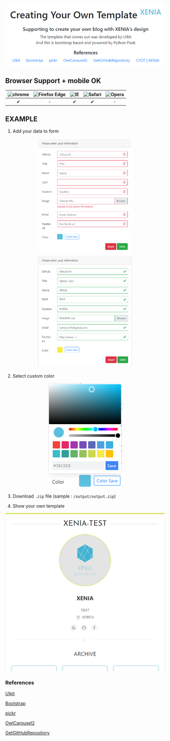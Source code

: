 <p align=center>
  <img src="https://github.com/Xenia101/Creating-Your-Own-Template/blob/master/img/main.PNG?raw=true">
</p>

## Browser Support + mobile OK

| ![chrome](https://camo.githubusercontent.com/26846e979600799e9f4273d38bd9e5cb7bb8d6d0/68747470733a2f2f7261772e6769746875622e636f6d2f616c7272612f62726f777365722d6c6f676f732f6d61737465722f7372632f6368726f6d652f6368726f6d655f34387834382e706e67) 	| ![Firefox Edge](https://camo.githubusercontent.com/6087557f69ec6585eb7f8d7bd7d9ecb6b7f51ba1/68747470733a2f2f7261772e6769746875622e636f6d2f616c7272612f62726f777365722d6c6f676f732f6d61737465722f7372632f66697265666f782f66697265666f785f34387834382e706e67) 	| ![IE](https://camo.githubusercontent.com/4b062fb12353b0ef8420a72ddc3debf6b2ee5747/68747470733a2f2f7261772e6769746875622e636f6d2f616c7272612f62726f777365722d6c6f676f732f6d61737465722f7372632f617263686976652f696e7465726e65742d6578706c6f7265725f392d31312f696e7465726e65742d6578706c6f7265725f392d31315f34387834382e706e67) 	| ![Safari](https://camo.githubusercontent.com/6fbaeb334b99e74ddd89190a42766ea3b4600d2c/68747470733a2f2f7261772e6769746875622e636f6d2f616c7272612f62726f777365722d6c6f676f732f6d61737465722f7372632f7361666172692f7361666172695f34387834382e706e67) 	| ![Opera](https://camo.githubusercontent.com/96d2405a936da1fb8988db0c1d304d3db04b8a52/68747470733a2f2f7261772e6769746875622e636f6d2f616c7272612f62726f777365722d6c6f676f732f6d61737465722f7372632f6f706572612f6f706572615f34387834382e706e67) 	|
|:------:	|:------------:	|:--:	|:------:	|:-----:	|
|    ✔   	|       -      	|  ✔ 	|    ✔   	|   -   	|

## EXAMPLE

1. Add your data to form

<p align=center float="left">
  <img width="300px" src="https://github.com/Xenia101/Creating-Your-Own-Template/blob/master/img/formsample1.PNG?raw=true">
  <img width="300px" src="https://github.com/Xenia101/Creating-Your-Own-Template/blob/master/img/formsample2.PNG?raw=true">
</p>

2. Select custom color

<p align=center>
  <img src="https://github.com/Xenia101/Creating-Your-Own-Template/blob/master/img/color.PNG?raw=true">
</p>

3. Download ```.zip``` file (sample : ```/output/output.zip```)

4. Show your own template

<p align=center>
  <img src="https://github.com/Xenia101/Creating-Your-Own-Template/blob/master/img/Tsample.PNG?raw=true">
</p>

### References

[UIkit](https://getuikit.com/)

[Bootstrap](https://getbootstrap.com/)

[pickr](https://github.com/Simonwep/pickr)

[OwlCarousel2](https://owlcarousel2.github.io/OwlCarousel2/) 

[GetGitHubRepository](https://github.com/Xenia101/get-GitHub-Repository)
